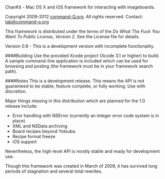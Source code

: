 ChanKit - Mac OS X and iOS framework for interacting with imageboards.

Copyright 2009-2012 [command-Q.org](http://www.command-q.org). All rights reserved. Contact: tab@command-q.org

This framework is distributed under the terms of the *Do What The Fuck You Want To Public License, Version 2*.  See the License file for details.

Version 0.8 - This is a development version with incomplete functionality.

####Building
Use the provided Xcode project (Xcode 3.1 or higher) to build. A sample command-line application is included which can be used for browsing and posting (the framework must be in your framework search path).

####Notes
This is a development release. This means the API is not guaranteed to be stable, feature complete, or fully working. Use with discretion.

Major things missing in this distribution which are planned for the 1.0 release include:

* Error handling with NSError (currently an integer error code system is in place)
* XML and NSData archiving
* Board recipes beyond Yotsuba
* Recipe format freeze
* iOS support


Nevertheless, the high-level API is mostly stable and ready for development use.

Though this framework was created in March of 2009, it has survived long periods of stagnation and several total rewrites.
